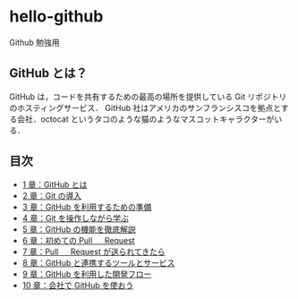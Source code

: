 # hello-github

Github 勉強用

## GitHub とは？

GitHub は，コードを共有するための最高の場所を提供している Git リポジトリのホスティングサービス．
GitHub 社はアメリカのサンフランシスコを拠点とする会社．octocat というタコのような猫のようなマスコットキャラクターがいる．

## 目次

- [1 章：GitHub とは](/Readme/Charpter1/README.md)
- [2 章：Git の導入](/Readme/Charpter2/README.md)
- [3 章：GitHub を利用するための準備](/Readme/Charpter3/README.md)
- [4 章：Git を操作しながら学ぶ](/Readme/Charpter4/README.md)
- [5 章：GitHub の機能を徹底解説](/Readme/Charpter5/README.md)
- [6 章：初めての Pull 　 Request](/Readme/Charpter6/README.md)
- [7 章：Pull 　 Request が送られてきたら](/Readme/Charpter7/README.md)
- [8 章：GitHub と連携するツールとサービス](/Readme/Charpter8/README.md)
- [9 章：GitHub を利用した開発フロー](/Readme/Charpter9/README.md)
- [10 章：会社で GitHub を使おう](/Readme/Charpter10/README.md)
